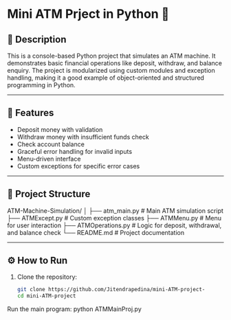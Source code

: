 # Mini ATM Prject  in Python 🏦

## 📌 Description
This is a console-based Python project that simulates an ATM machine. It demonstrates basic financial operations like deposit, withdraw, and balance enquiry. The project is modularized using custom modules and exception handling, making it a good example of object-oriented and structured programming in Python.

---

## 🚀 Features
- Deposit money with validation
- Withdraw money with insufficient funds check
- Check account balance
- Graceful error handling for invalid inputs
- Menu-driven interface
- Custom exceptions for specific error cases

---

## 🧱 Project Structure
ATM-Machine-Simulation/
│
├── atm_main.py            # Main ATM simulation script
├── ATMExcept.py           # Custom exception classes
├── ATMMenu.py             # Menu for user interaction
├── ATMOperations.py       # Logic for deposit, withdrawal, and balance check
└── README.md              # Project documentation


----

## ⚙️ How to Run
1. Clone the repository:
   ```bash
   git clone https://github.com/Jitendrapedina/mini-ATM-project-
   cd mini-ATM-project

Run the main program:   python ATMMainProj.py
